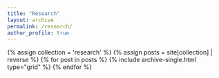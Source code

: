 ```yaml
---
title: "Research"
layout: archive
permalink: /research/
author_profile: true
---
```

<div class="grid__wrapper">
  {% assign collection = 'research' %}
  {% assign posts = site[collection] | reverse %}
  {% for post in posts %}
    {% include archive-single.html type="grid" %}
  {% endfor %}
</div>



